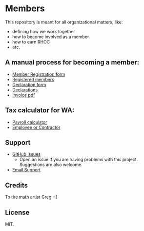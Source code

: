 # Members

This repository is meant for all organizational matters, like:
- defining how we work together
- how to become involved as a member
- how to earn RHOC
- etc.

## A manual process for becoming a member:
- [Member Registration form](https://docs.google.com/forms/d/e/1FAIpQLSecwGUVFNx_Xa_Qsw5bxLnaKstPS8kQnfrUGqpuf22rLDteDg/viewform)
- [Registered members](https://docs.google.com/open?id=1FU9SIwocJk2EXPqsx8x7vlORqul2WDnNs-nG0w3vbV8)
- [Declaration form](https://drive.google.com/open?id=1LpXu_Nl8LajffKbSRnqMi_GTbZ6HiqlnZ3eWQ4cm4no)
- [Declarations](https://drive.google.com/open?id=19Y5aEZelHa2JISCXB6jViTiRx9H0cCmha8arYz7vbg0)
- [Invoice pdf](https://drive.google.com/open?id=0BwX0krsxHncTbk5pRmZBWDBsZm8)

## Tax calculator for WA:
- [Payroll calculator](http://payrollwashington.com/PayrollCheckCalculator.aspx)
- [Employee or Contractor](http://www.payroll-taxes.com/articles/employee-or-independent-contractor)

## Support

* [GitHub Issues](https://github.com/rchain/Members/issues)
  * Open an issue if you are having problems with this project. Suggestions are also welcome.
* [Email Support](mailto:lapin7@gmail.com)

## Credits

To the math artist Greg :-)

## License

MIT.
